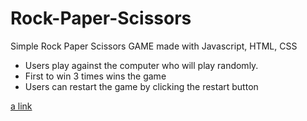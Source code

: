 # Rock-Paper-Scissors
Simple Rock Paper Scissors GAME made with Javascript, HTML, CSS
- Users play against the computer who will play randomly.
- First to win 3 times wins the game
- Users can restart the game by clicking the restart button

[a link](https://goodlookingcoder.github.io/Rock-Paper-Scissors/)
